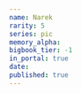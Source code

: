 ```yaml
---
name: Narek
rarity: 5
series: pic
memory_alpha:
bigbook_tier: -1
in_portal: true
date:
published: true
---
```



